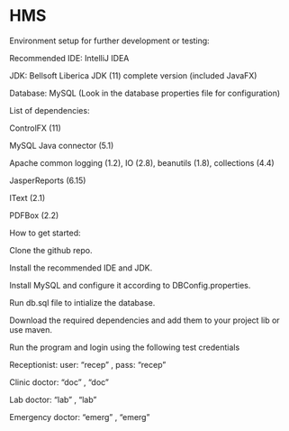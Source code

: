 # HMS


Environment setup for further development or testing:

Recommended IDE: IntelliJ IDEA

JDK: Bellsoft Liberica JDK (11) complete version (included JavaFX)

Database: MySQL (Look in the database properties file for configuration)

List of dependencies: 

ControlFX (11)

MySQL Java connector (5.1)

Apache common logging (1.2), IO (2.8), beanutils (1.8), collections (4.4)

JasperReports (6.15)

IText (2.1)

PDFBox (2.2)


How to get started:


Clone the github repo.

Install the recommended IDE and JDK.

Install MySQL and configure it according to DBConfig.properties.

Run db.sql file to intialize the database.

Download the required dependencies and add them to your project lib or use maven.

Run the program and login using the following test credentials

Receptionist: user: “recep” , pass: “recep”

Clinic doctor: “doc” , “doc”

Lab doctor: “lab” , “lab”

Emergency doctor: “emerg” , “emerg”

